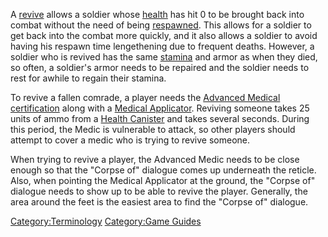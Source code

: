 A [revive](revive.md) allows a soldier whose
[health](health.md) has hit 0 to be brought back into combat
without the need of being [respawned](respawn.md). This allows
for a soldier to get back into the combat more quickly, and it also
allows a soldier to avoid having his respawn time lengethening due to
frequent deaths. However, a soldier who is revived has the same
[stamina](stamina.md) and armor as when they died, so often, a
soldier's armor needs to be repaired and the soldier needs to rest for
awhile to regain their stamina.

To revive a fallen comrade, a player needs the [Advanced
Medical](Advanced_Medical.md)
[certification](certification.md) along with a [Medical
Applicator](Medical_Applicator.md). Reviving someone takes 25
units of ammo from a [Health Canister](Health_Canister.md) and
takes several seconds. During this period, the Medic is vulnerable to
attack, so other players should attempt to cover a medic who is trying
to revive someone.

When trying to revive a player, the Advanced Medic needs to be close
enough so that the "Corpse of" dialogue comes up underneath the reticle.
Also, when pointing the Medical Applicator at the ground, the "Corpse
of" dialogue needs to show up to be able to revive the player.
Generally, the area around the feet is the easiest area to find the
"Corpse of" dialogue.

[Category:Terminology](Category:Terminology.md) [Category:Game
Guides](Category:Game_Guides.md)
